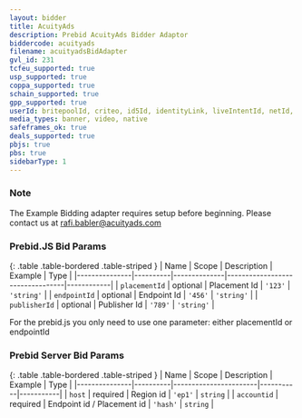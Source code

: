 ```yaml
---
layout: bidder
title: AcuityAds
description: Prebid AcuityAds Bidder Adaptor
biddercode: acuityads
filename: acuityadsBidAdapter
gvl_id: 231
tcfeu_supported: true
usp_supported: true
coppa_supported: true
schain_supported: true
gpp_supported: true
userId: britepoolId, criteo, id5Id, identityLink, liveIntentId, netId, parrableId, pubCommonId, unifiedId
media_types: banner, video, native
safeframes_ok: true
deals_supported: true
pbjs: true
pbs: true
sidebarType: 1
---
```


### Note

The Example Bidding adapter requires setup before beginning. Please contact us at <rafi.babler@acuityads.com>

### Prebid.JS Bid Params

{: .table .table-bordered .table-striped }
| Name          | Scope    | Description  | Example                         | Type       |
|---------------|----------|--------------|---------------------------------|------------|
| `placementId` | optional | Placement Id | `'123'`                         | `'string'` |
| `endpointId`  | optional | Endpoint Id  | `'456'`                         | `'string'` |
| `publisherId`  | optional | Publisher Id  | `'789'`                       | `'string'` |

For the prebid.js you only need to use one parameter: either placementId or endpointId

### Prebid Server Bid Params

{: .table .table-bordered .table-striped }
| Name          | Scope    | Description           | Example   | Type      |
|---------------|----------|-----------------------|-----------|-----------|
| `host`      | required | Region id               | `'ep1'`    | `string` |
| `accountid`      | required | Endpoint id / Placement id | `'hash'`    | `string` |
